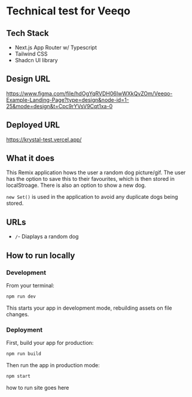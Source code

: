 # Technical test for Veeqo

## Tech Stack

- Next.js App Router w/ Typescript
- Tailwind CSS
- Shadcn UI library

## Design URL

https://www.figma.com/file/hdOgYqRVDH06IwWXkQvZOm/Veeqo-Example-Landing-Page?type=design&node-id=1-25&mode=design&t=Cpc9rYVsV9Cqt1xa-0

## Deployed URL

https://krystal-test.vercel.app/

## What it does

This Remix application hows the user a random dog picture/gif. The user has the option to save this to their favourites, which is then stored in localStroage. There is also an option to show a new dog.

`new Set()` is used in the application to avoid any duplicate dogs being stored.

## URLs

- `/`- Diaplays a random dog

## How to run locally

### Development

From your terminal:

```sh
npm run dev
```

This starts your app in development mode, rebuilding assets on file changes.

### Deployment

First, build your app for production:

```sh
npm run build
```

Then run the app in production mode:

```sh
npm start
```

how to run site goes here
